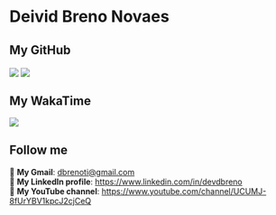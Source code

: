 # Deivid Breno Novaes

## My GitHub
<a>
  <img align="center" src="https://github-readme-stats.vercel.app/api/top-langs/?username=devdbreno&langs_count=6&layout=compact&theme=dracula" />
</a>
<a>
  <img align="center" src="https://github-readme-stats.vercel.app/api?username=devdbreno&count_private=true&show_icons=true&theme=dracula" />
</a>

## My WakaTime
<a>
  <img align="center" src="https://github-readme-stats.vercel.app/api/wakatime?username=devdbreno&theme=dracula" />
</a>

## Follow me

📩 **My Gmail**: dbrenoti@gmail.com<br/>
💼 **My LinkedIn profile**: https://www.linkedin.com/in/devdbreno<br/>
🎥 **My YouTube channel**: https://www.youtube.com/channel/UCUMJ-8fUrYBV1kpcJ2cjCeQ<br/>
